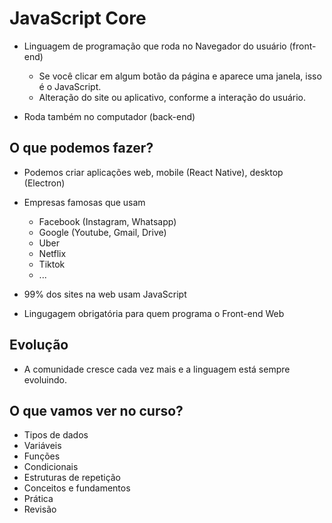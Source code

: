 # JavaScript Core

* Linguagem de programação que roda no Navegador do usuário (front-end)
    * Se você clicar em algum botão da página e aparece uma janela, isso é o JavaScript. 
    * Alteração do site ou aplicativo, conforme a interação do usuário.

* Roda também no computador (back-end)

## O que podemos fazer?

* Podemos criar aplicações web, mobile (React Native), desktop (Electron)
* Empresas famosas que usam 
    * Facebook (Instagram, Whatsapp)
    * Google (Youtube, Gmail, Drive)
    * Uber
    * Netflix
    * Tiktok
    * ...

* 99% dos sites na web usam JavaScript
* Lingugagem obrigatória para quem programa o Front-end Web

## Evolução 

* A comunidade cresce cada vez mais e a linguagem está sempre evoluindo.

## O que vamos ver no curso?

- Tipos de dados
- Variáveis
- Funções
- Condicionais
- Estruturas de repetição
- Conceitos e fundamentos
- Prática
- Revisão 
